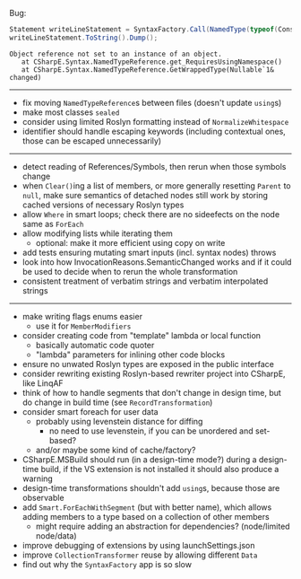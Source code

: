 Bug:

```c#
Statement writeLineStatement = SyntaxFactory.Call(NamedType(typeof(Console)), nameof(Console.WriteLine), Literal(0));
writeLineStatement.ToString().Dump();
```

```
Object reference not set to an instance of an object.
   at CSharpE.Syntax.NamedTypeReference.get_RequiresUsingNamespace()
   at CSharpE.Syntax.NamedTypeReference.GetWrappedType(Nullable`1& changed)
 ```
 
 ---

- fix moving `NamedTypeReference`s between files (doesn't update `using`s)
- make most classes `sealed`
- consider using limited Roslyn formatting instead of `NormalizeWhitespace`
- identifier should handle escaping keywords (including contextual ones, those can be escaped unnecessarily)

---

- detect reading of References/Symbols, then rerun when those symbols change
- when `Clear()`ing a list of members, or more generally resetting `Parent` to `null`, make sure semantics of detached nodes still work by storing cached versions of necessary Roslyn types
- allow `Where` in smart loops; check there are no sideefects on the node same as `ForEach`
- allow modifying lists while iterating them
  - optional: make it more efficient using copy on write 
- add tests ensuring mutating smart inputs (incl. syntax nodes) throws
- look into how InvocationReasons.SemanticChanged works and if it could be used to decide when to rerun the whole transformation
- consistent treatment of verbatim strings and verbatim interpolated strings

---

- make writing flags enums easier
  - use it for `MemberModifiers`
- consider creating code from "template" lambda or local function  
  - basically automatic code quoter
  - "lambda" parameters for inlining other code blocks
- ensure no unwated Roslyn types are exposed in the public interface
- consider rewriting existing Roslyn-based rewriter project into CSharpE, like LinqAF
- think of how to handle segments that don't change in design time, but do change in build time (see `RecordTransformation`)
- consider smart foreach for user data
  - probably using levenstein distance for diffing
    - no need to use levenstein, if you can be unordered and set-based?
  - and/or maybe some kind of cache/factory?
- CSharpE.MSBuild should run (in a design-time mode?) during a design-time build, if the VS extension is not installed it should also produce a warning
- design-time transformations shouldn't add `using`s, because those are observable
- add `Smart.ForEachWithSegment` (but with better name), which allows adding members to a type based on a collection of other members
  - might require adding an abstraction for dependencies? (node/limited node/data)
- improve debugging of extensions by using launchSettings.json
- improve `CollectionTransformer` reuse by allowing different `Data`
- find out why the `SyntaxFactory` app is so slow